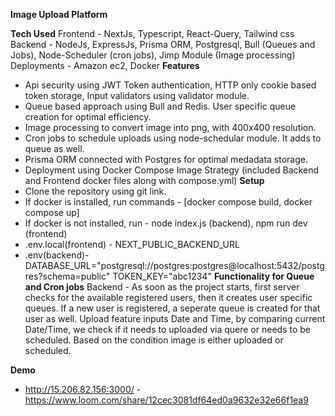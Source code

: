 **Image Upload Platform** 

**Tech Used**
Frontend - NextJs, Typescript, React-Query, Tailwind css
Backend - NodeJs, ExpressJs, Prisma ORM, Postgresql, Bull (Queues and Jobs), Node-Scheduler (cron jobs), Jimp Module (Image processing)
Deployments - Amazon ec2, Docker
**Features**
- Api security using JWT Token authentication, HTTP only cookie based token storage, Input validators using validator module.
- Queue based approach using Bull and Redis. User specific queue creation for optimal efficiency.
- Image processing to convert image into png, with 400x400 resolution.
- Cron jobs to schedule uploads using node-schedular module. It adds to queue as well.
- Prisma ORM connected with Postgres for optimal medadata storage.
- Deployment using Docker Compose Image Strategy (included Backend and Frontend docker files along with compose.yml)
**Setup**
- Clone the repository using git link.
- If docker is installed, run commands - [docker compose build, docker compose up]
- If docker is not installed, run - node index.js (backend), npm run dev (frontend)
- .env.local(frontend) - NEXT_PUBLIC_BACKEND_URL
- .env(backend)-
DATABASE_URL="postgresql://postgres:postgres@localhost:5432/postgres?schema=public"
TOKEN_KEY="abc1234"
**Functionality for Queue and Cron jobs**
Backend -
As soon as the project starts, first server checks for the available registered users, then it creates user specific queues.
If a new user is registered, a seperate queue is created for that user as well.
Upload feature inputs Date and Time, by comparing current Date/Time, we check if it needs to uploaded via quere or needs to be scheduled.
Based on the condition image is either uploaded or scheduled.

**Demo**
- http://15.206.82.156:3000/ - https://www.loom.com/share/12cec3081df64ed0a9632e32e66f1ea9
